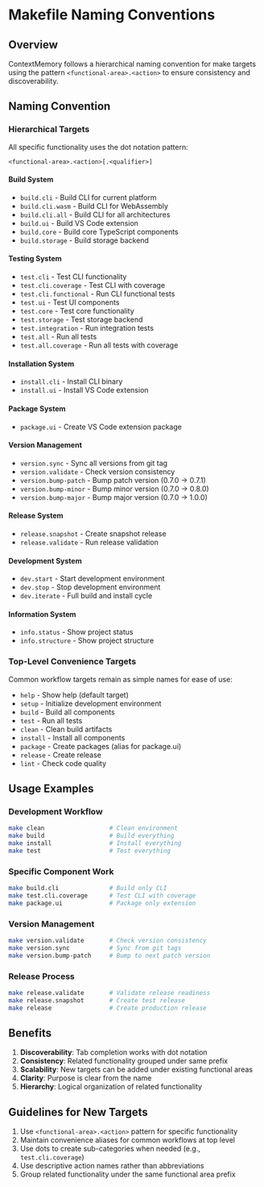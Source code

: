 # Makefile Naming Conventions

## Overview

ContextMemory follows a hierarchical naming convention for make targets using the pattern `<functional-area>.<action>` to ensure consistency and discoverability.

## Naming Convention

### **Hierarchical Targets**

All specific functionality uses the dot notation pattern:

```
<functional-area>.<action>[.<qualifier>]
```

#### **Build System**
- `build.cli` - Build CLI for current platform
- `build.cli.wasm` - Build CLI for WebAssembly
- `build.cli.all` - Build CLI for all architectures
- `build.ui` - Build VS Code extension
- `build.core` - Build core TypeScript components
- `build.storage` - Build storage backend

#### **Testing System**
- `test.cli` - Test CLI functionality
- `test.cli.coverage` - Test CLI with coverage
- `test.cli.functional` - Run CLI functional tests
- `test.ui` - Test UI components
- `test.core` - Test core functionality
- `test.storage` - Test storage backend
- `test.integration` - Run integration tests
- `test.all` - Run all tests
- `test.all.coverage` - Run all tests with coverage

#### **Installation System**
- `install.cli` - Install CLI binary
- `install.ui` - Install VS Code extension

#### **Package System**
- `package.ui` - Create VS Code extension package

#### **Version Management**
- `version.sync` - Sync all versions from git tag
- `version.validate` - Check version consistency
- `version.bump-patch` - Bump patch version (0.7.0 → 0.7.1)
- `version.bump-minor` - Bump minor version (0.7.0 → 0.8.0)
- `version.bump-major` - Bump major version (0.7.0 → 1.0.0)

#### **Release System**
- `release.snapshot` - Create snapshot release
- `release.validate` - Run release validation

#### **Development System**
- `dev.start` - Start development environment
- `dev.stop` - Stop development environment
- `dev.iterate` - Full build and install cycle

#### **Information System**
- `info.status` - Show project status
- `info.structure` - Show project structure

### **Top-Level Convenience Targets**

Common workflow targets remain as simple names for ease of use:

- `help` - Show help (default target)
- `setup` - Initialize development environment
- `build` - Build all components
- `test` - Run all tests
- `clean` - Clean build artifacts
- `install` - Install all components
- `package` - Create packages (alias for package.ui)
- `release` - Create release
- `lint` - Check code quality

## Usage Examples

### **Development Workflow**
```bash
make clean                  # Clean environment
make build                  # Build everything
make install                # Install everything
make test                   # Test everything
```

### **Specific Component Work**
```bash
make build.cli              # Build only CLI
make test.cli.coverage      # Test CLI with coverage
make package.ui             # Package only extension
```

### **Version Management**
```bash
make version.validate       # Check version consistency
make version.sync           # Sync from git tags
make version.bump-patch     # Bump to next patch version
```

### **Release Process**
```bash
make release.validate       # Validate release readiness
make release.snapshot       # Create test release
make release                # Create production release
```

## Benefits

1. **Discoverability**: Tab completion works with dot notation
2. **Consistency**: Related functionality grouped under same prefix
3. **Scalability**: New targets can be added under existing functional areas
4. **Clarity**: Purpose is clear from the name
5. **Hierarchy**: Logical organization of related functionality

## Guidelines for New Targets

1. Use `<functional-area>.<action>` pattern for specific functionality
2. Maintain convenience aliases for common workflows at top level
3. Use dots to create sub-categories when needed (e.g., `test.cli.coverage`)
4. Use descriptive action names rather than abbreviations
5. Group related functionality under the same functional area prefix
